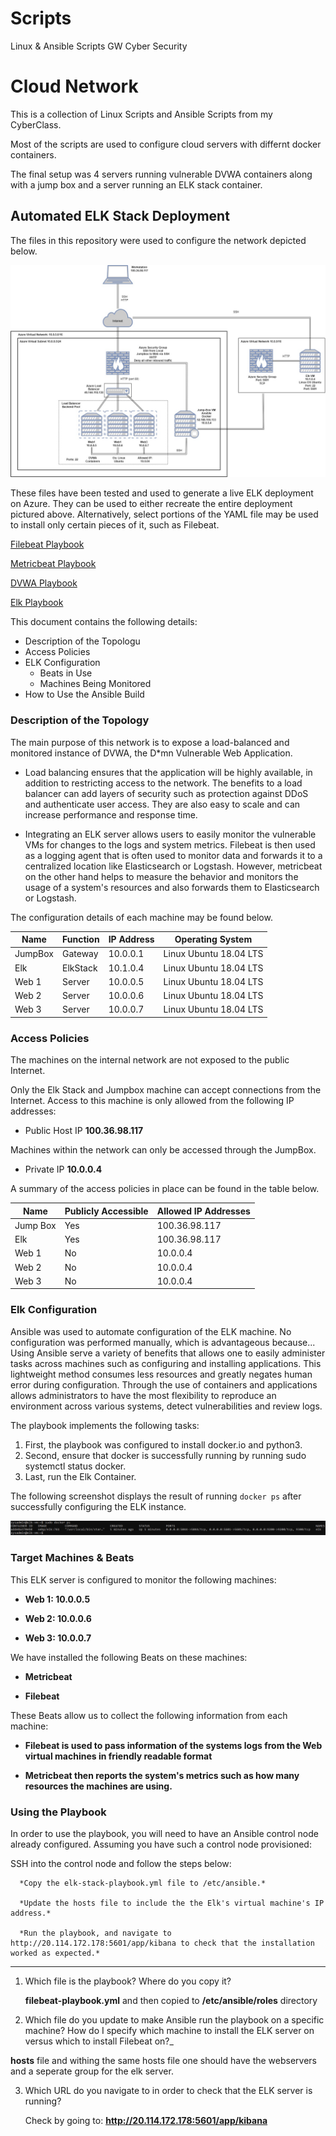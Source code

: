 # Scripts
Linux &amp; Ansible Scripts GW Cyber Security
# Cloud Network
This is a collection of Linux Scripts and Ansible Scripts from my CyberClass.

Most of the scripts are used to configure cloud servers with differnt docker containers.

The final setup was 4 servers running vulnerable DVWA containers along with a jump box and a server running an ELK stack container.

## Automated ELK Stack Deployment

The files in this repository were used to configure the network depicted below.

![](https://github.com/pdanny90/p_dan/blob/main/diagrams/Diagram.jpg)

These files have been tested and used to generate a live ELK deployment on Azure. They can be used to either recreate the entire deployment pictured above. Alternatively, select portions of the YAML file may be used to install only certain pieces of it, such as Filebeat.

[Filebeat Playbook](https://github.com/pdanny90/p_dan/blob/main/ansible/roles/filebeat-playbook.yml)

[Metricbeat Playbook](https://github.com/pdanny90/p_dan/blob/main/ansible/roles/metricbeat-playbook.yml)

[DVWA Playbook](https://github.com/pdanny90/p_dan/blob/main/ansible/pentest.yml)

[Elk Playbook](https://github.com/pdanny90/p_dan/blob/main/ansible/install-elk.yml)

This document contains the following details:
- Description of the Topologu
- Access Policies
- ELK Configuration
  - Beats in Use
  - Machines Being Monitored
- How to Use the Ansible Build


### Description of the Topology

The main purpose of this network is to expose a load-balanced and monitored instance of DVWA, the D*mn Vulnerable Web Application.

- Load balancing ensures that the application will be highly available, in addition to restricting access to the network.
The benefits to a load balancer can add layers of security such as protection against DDoS and authenticate user access. They are also easy to scale and can increase performance and response time.

- Integrating an ELK server allows users to easily monitor the vulnerable VMs for changes to the logs and system metrics.
Filebeat is then used as a logging agent that is often used to monitor data and forwards it to a centralized location like Elasticsearch or Logstash. However, metricbeat on the other hand helps to measure the behavior and monitors the usage of a system's resources and also forwards them to Elasticsearch or Logstash.

The configuration details of each machine may be found below.

| Name     | Function | IP Address | Operating System |
|----------|----------|------------|------------------|
| JumpBox  | Gateway  | 10.0.0.1   | Linux  Ubuntu 18.04 LTS |
| Elk      | ElkStack | 10.1.0.4   | Linux  Ubuntu 18.04 LTS |
| Web 1    | Server   | 10.0.0.5   | Linux  Ubuntu 18.04 LTS |
| Web 2    | Server   | 10.0.0.6   | Linux  Ubuntu 18.04 LTS |
| Web 3    | Server   | 10.0.0.7   | Linux  Ubuntu 18.04 LTS |

### Access Policies

The machines on the internal network are not exposed to the public Internet. 

Only the Elk Stack and Jumpbox machine can accept connections from the Internet. Access to this machine is only allowed from the following IP addresses:
  
-  Public Host IP **100.36.98.117**

Machines within the network can only be accessed through the JumpBox.
  
-  Private IP **10.0.0.4**

A summary of the access policies in place can be found in the table below.

| Name     | Publicly Accessible | Allowed IP Addresses |
|----------|---------------------|----------------------|
| Jump Box | Yes                 | 100.36.98.117        |
| Elk      | Yes                 | 100.36.98.117        |
| Web 1    | No                  | 10.0.0.4             |
| Web 2    | No                  | 10.0.0.4             |
| Web 3    | No                  | 10.0.0.4             |

### Elk Configuration

Ansible was used to automate configuration of the ELK machine. No configuration was performed manually, which is advantageous because...
Using Ansible serve a variety of benefits that allows one to easily administer tasks across machines such as configuring and installing applications. This lightweight method consumes less resources and greatly negates human error during configuration. Through the use of containers and applications allows administrators to have the most flexibility to reproduce an environment across various systems, detect vulnerabilities and review logs.

The playbook implements the following tasks:

1. First, the playbook was configured to install docker.io and python3.
2. Second, ensure that docker is successfully running by running sudo systemctl status docker.
3. Last, run the Elk Container.

The following screenshot displays the result of running `docker ps` after successfully configuring the ELK instance.

![](https://github.com/pdanny90/p_dan/blob/main/elk_images/elk.png)

### Target Machines & Beats
This ELK server is configured to monitor the following machines:

- **Web 1: 10.0.0.5**

- **Web 2: 10.0.0.6**

- **Web 3: 10.0.0.7**

We have installed the following Beats on these machines:

- **Metricbeat**

- **Filebeat**

These Beats allow us to collect the following information from each machine:

- **Filebeat is used to pass information of the systems logs from the Web virtual machines in friendly readable format**

- **Metricbeat then reports the system's metrics such as how many resources the machines are using.**


### Using the Playbook
In order to use the playbook, you will need to have an Ansible control node already configured. Assuming you have such a control node provisioned: 

SSH into the control node and follow the steps below:
  
      *Copy the elk-stack-playbook.yml file to /etc/ansible.*
  
      *Update the hosts file to include the the Elk's virtual machine's IP address.*
  
      *Run the playbook, and navigate to http://20.114.172.178:5601/app/kibana to check that the installation worked as expected.*

---

1. Which file is the playbook? Where do you copy it?
  
    **filebeat-playbook.yml** and then copied to **/etc/ansible/roles** directory

2. Which file do you update to make Ansible run the playbook on a specific machine? How do I specify which machine to install the ELK server on versus which to install Filebeat on?_ 

  **hosts** file and withing the same hosts file one should have the webservers and a seperate group for the elk server.

3. Which URL do you navigate to in order to check that the ELK server is running?
  
    Check by going to: **http://20.114.172.178:5601/app/kibana**
